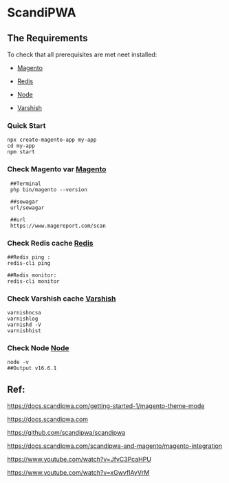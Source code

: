 
# ScandiPWA

## The Requirements 
 To  check that all prerequisites are met neet installed:

- [Magento](m24.md)

- [Redis](redis.md)

- [Node](node.md)

- [Varshish](varnish.md)

### Quick Start

    npx create-magento-app my-app
    cd my-app
    npm start



### Check Magento var  [Magento](m24.md)
   
     ##Terminal
     php bin/magento --version

     ##sowagar
     url/sowagar

     ##url
     https://www.magereport.com/scan


  

### Check Redis cache  [Redis](redis.md)

    ##Redis ping : 
    redis-cli ping 

    ##Redis monitor: 
    redis-cli monitor
 
 
 
 ### Check Varshish cache [Varshish](varnish.md)
    
    varnishncsa 
    varnishlog
    varnishd -V
    varnishhist
  
    
 
 
 ### Check Node  [Node](node.md)
 
    node -v
    ##Output v16.6.1

 
 
 

## Ref:

https://docs.scandipwa.com/getting-started-1/magento-theme-mode

https://docs.scandipwa.com

https://github.com/scandipwa/scandipwa

https://docs.scandipwa.com/scandipwa-and-magento/magento-integration

https://www.youtube.com/watch?v=JfvC3PcaHPU

https://www.youtube.com/watch?v=xGwvfIAyVrM
